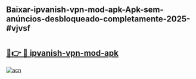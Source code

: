 ## Baixar-ipvanish-vpn-mod-apk-Apk-sem-anúncios-desbloqueado-completamente-2025-#vjvsf

# <h2><a href="https://ainizakaria.my?title=ipvanish-vpn-mod-apk&ref=20M">🔗👉 🔴 ipvanish-vpn-mod-apk</a></h2>

[![acn](https://github.com/user-attachments/assets/0f9c940e-d8b0-45ae-aac7-cd30a18b3e1c)](https://ainizakaria.my?title=ipvanish-vpn-mod-apk&ref=20M)

